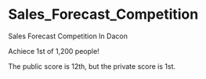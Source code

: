 # Sales_Forecast_Competition
Sales Forecast Competition In Dacon


Achiece 1st of 1,200 people!


The public score is 12th, but the private score is 1st.

